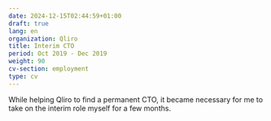 ```yaml
---
date: 2024-12-15T02:44:59+01:00
draft: true
lang: en
organization: Qliro
title: Interim CTO
period: Oct 2019 - Dec 2019
weight: 90
cv-section: employment
type: cv
---
```


While helping Qliro to find a permanent CTO, it became necessary for me to take on the interim role myself for a few months.
